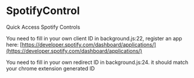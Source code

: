 # SpotifyControl
Quick Access Spotify Controls

You need to fill in your own client ID in background.js:22, register an app here: [https://developer.spotify.com/dashboard/applications/](https://developer.spotify.com/dashboard/applications/)

You need to fill in your own redirect ID in background.js:24. it should match your chrome extension generated ID
